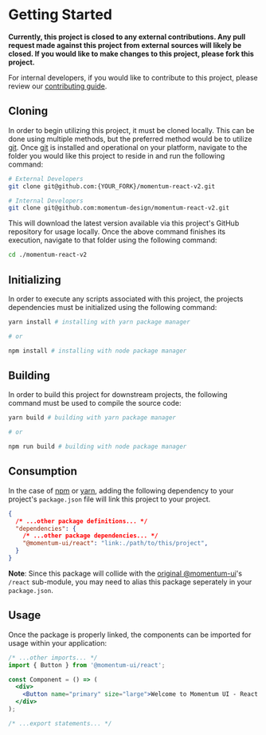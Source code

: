 # Getting Started

**Currently, this project is closed to any external contributions. Any pull request made against this project from external sources will likely be closed. If you would like to make changes to this project, please fork this project.**

For internal developers, if you would like to contribute to this project, please review our [contributing guide](./CONTRIBUTING.md).

## Cloning

In order to begin utilizing this project, it must be cloned locally. This can be done using multiple methods, but the preferred method would be to utilize [git](https://git-scm.com/). Once [git](https://git-scm.com/) is installed and operational on your platform, navigate to the folder you would like this project to reside in and run the following command:

```bash
# External Developers
git clone git@github.com:{YOUR_FORK}/momentum-react-v2.git

# Internal Developers
git clone git@github.com:momentum-design/momentum-react-v2.git
```

This will download the latest version available via this project's GitHub repository for usage locally. Once the above command finishes its execution, navigate to that folder using the following command:

```bash
cd ./momentum-react-v2
```

## Initializing

In order to execute any scripts associated with this project, the projects dependencies must be initialized using the following command:

```bash
yarn install # installing with yarn package manager

# or

npm install # installing with node package manager
```

## Building

In order to build this project for downstream projects, the following command must be used to compile the source code:

```bash
yarn build # building with yarn package manager

# or

npm run build # building with node package manager
```

## Consumption

In the case of [npm](https://www.npmjs.com/) or [yarn](https://classic.yarnpkg.com/en/), adding the following dependency to your project's `package.json` file will link this project to your project.

```json
{
  /* ...other package definitions... */
  "dependencies": {
    /* ...other package dependencies... */
    "@momentum-ui/react": "link:./path/to/this/project",
  }
}
```

**Note**: Since this package will collide with the [original @momentum-ui](https://github.com/momentum-design/momentum-ui)'s `/react` sub-module, you may need to alias this package seperately in your `package.json`.

## Usage

Once the package is properly linked, the components can be imported for usage within your application:

```jsx
/* ...other imports... */
import { Button } from '@momentum-ui/react';

const Component = () => (
  <div>
    <Button name="primary" size="large">Welcome to Momentum UI - React Collaboration</Button>
  </div>
);

/* ...export statements... */
```
